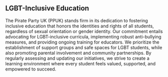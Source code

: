 ## LGBT-Inclusive Education

The Pirate Party UK (PPUK) stands firm in its dedication to fostering inclusive education that honors the identities and rights of all students, regardless of sexual orientation or gender identity. Our commitment entails advocating for LGBT-inclusive curricula, implementing robust anti-bullying measures, and providing ongoing training for educators. We prioritize the establishment of support groups and safe spaces for LGBT students, while also promoting parental involvement and community partnerships. By regularly assessing and updating our initiatives, we strive to create a learning environment where every student feels valued, supported, and empowered to succeed.

